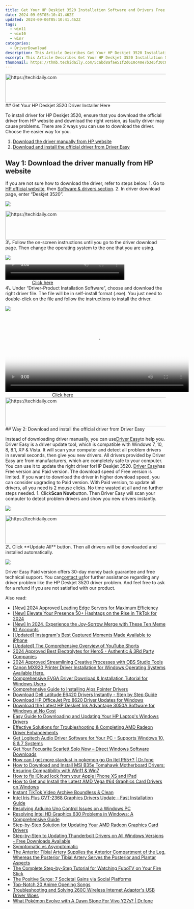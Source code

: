 ```yaml
---
title: Get Your HP Deskjet 3520 Installation Software and Drivers Free!
date: 2024-09-05T05:10:41.462Z
updated: 2024-09-06T05:10:41.462Z
tags:
  - win11
  - win10
  - win7
categories:
  - DriverDownload
description: This Article Describes Get Your HP Deskjet 3520 Installation Software and Drivers Free!
excerpt: This Article Describes Get Your HP Deskjet 3520 Installation Software and Drivers Free!
thumbnail: https://thmb.techidaily.com/5cabd8afae51f2d610c40e7b3e5f30c80fd0a554cd872de0aa746e8545edfc3c.jpg
---
```


<!-- affiliate ads begin -->
<a href="https://appsumo.8odi.net/c/5597632/2037351/7443" target="_top" id="2037351">
  <img src="//a.impactradius-go.com/display-ad/7443-2037351" border="0" alt="https://techidaily.com" width="728" height="90"/>
</a>
<img height="0" width="0" src="https://appsumo.8odi.net/i/5597632/2037351/7443" style="position:absolute;visibility:hidden;" border="0" />
<!-- affiliate ads end -->
## Get Your HP Deskjet 3520 Driver Installer Here

To install driver for HP Deskjet 3520, ensure that you download the official driver from HP website and download the right version, as faulty driver may cause problems. There are 2 ways you can use to download the driver. Choose the easier way for you.

1. [Download the driver manually from HP website](https://tools.techidaily.com/drivereasy/download/)
2. [Download and install the official driver from Driver Easy](https://tools.techidaily.com/drivereasy/download/)

## Way 1: Download the driver manually from HP website

If you are not sure how to download the driver, refer to steps below. 1\. Go to [HP official website](http://www8.hp.com/sg/en/home.html), then [Software & drivers section](http://support.hp.com/sg-en/drivers). 2\. In driver download page, enter “Deskjet 3520”.

![](https://images.drivereasy.com/wp-content/uploads/2016/10/img_57fc4eed973a5.jpg)

<!-- affiliate ads begin -->
<a href="https://sentrypc.7eer.net/c/5597632/398455/3022" target="_top" id="398455">
  <img src="//a.impactradius-go.com/display-ad/3022-398455" border="0" alt="https://techidaily.com" width="728" height="90"/>
</a>
<img height="0" width="0" src="https://sentrypc.7eer.net/i/5597632/398455/3022" style="position:absolute;visibility:hidden;" border="0" />
<!-- affiliate ads end -->
3\. Follow the on-screen instructions until you go to the driver download page. Then change the operating system to the one that you are using.

![](https://images.drivereasy.com/wp-content/uploads/2016/10/img_57fc4f4fc4aa7.jpg)

<!-- affiliate ads begin -->
<span id="1936838">
					<video width="374" height="48" style="cursor:pointer"
           poster="//a.impactradius-go.com/display-clicktoplayimage/1936838.png"
           onclick="if(!this.playClicked){this.play();this.setAttribute('controls',true);this.playClicked=true;}">
	   <source src="//a.impactradius-go.com/display-ad/18409-1936838">
	   <img src="//a.impactradius-go.com/display-clicktoplayimage/1936838.png" style="border: none; height: 100%; width: 100%; object-fit: contain">
	</video>
	<div style="width:234px;text-align:center"><a href="javascript:window.open(decodeURIComponent('https%3A%2F%2Fcoinrule.sjv.io%2Fc%2F5597632%2F1936838%2F18409'), '_blank');void(0);">Click here</a></div>
</span>
<img height="0" width="0" src="https://imp.pxf.io/i/5597632/1936838/18409" style="position:absolute;visibility:hidden;" border="0" />
<!-- affiliate ads end -->
4\. Under “Driver-Product Installation Software”, choose and download the right driver file. The file will be in self-install format (.exe). You just need to double-click on the file and follow the instructions to install the driver.

![](https://images.drivereasy.com/wp-content/uploads/2016/10/img_57fc4faee6306.png)

<!-- affiliate ads begin -->
<span id="1982485">
					<video width="576" height="240" style="cursor:pointer"
           poster="//a.impactradius-go.com/display-clicktoplayimage/1982485.png"
           onclick="if(!this.playClicked){this.play();this.setAttribute('controls',true);this.playClicked=true;}">
	   <source src="//a.impactradius-go.com/display-ad/22993-1982485">
	   <img src="//a.impactradius-go.com/display-clicktoplayimage/1982485.png" style="border: none; height: 100%; width: 100%; object-fit: contain">
	</video>
	<div style="width:360px;text-align:center"><a href="javascript:window.open(decodeURIComponent('https%3A%2F%2Fhomestyler.sjv.io%2Fc%2F5597632%2F1982485%2F22993'), '_blank');void(0);">Click here</a></div>
</span>
<img height="0" width="0" src="https://imp.pxf.io/i/5597632/1982485/22993" style="position:absolute;visibility:hidden;" border="0" />
<!-- affiliate ads end -->
<!-- affiliate ads begin -->
<a href="https://united.elfm.net/c/5597632/517826/4704" target="_top" id="517826">
  <img src="//a.impactradius-go.com/display-ad/4704-517826" border="0" alt="https://techidaily.com" width="728" height="90"/>
</a>
<img height="0" width="0" src="https://united.elfm.net/i/5597632/517826/4704" style="position:absolute;visibility:hidden;" border="0" />
<!-- affiliate ads end -->
## Way 2: Download and install the official driver from Driver Easy

Instead of downloading driver manually, you can use[Driver Easy](https://tools.techidaily.com/drivereasy/download/)to help you. Driver Easy is a driver update tool, which is compatible with Windows 7, 10, 8, 8.1, XP & Vista. It will scan your computer and detect all problem drivers in several seconds, then give you new drivers. All drivers provided by Driver Easy are from manufacturers, which are completely safe to your computer. You can use it to update the right driver forHP Deskjet 3520\. [Driver Easy](https://tools.techidaily.com/drivereasy/download/)has Free version and Paid version. The download speed of Free version is limited. If you want to download the driver in higher download speed, you can consider upgrading to Paid version. With Paid version, to update all drivers, all you need is 2 mouse clicks. No time wasted at all and no further steps needed. 1\. Click**Scan Now**button. Then Driver Easy will scan your computer to detect problem drivers and show you new drivers instantly.

![](https://images.drivereasy.com/wp-content/uploads/2017/04/img_58fedf88e463c.png)

<!-- affiliate ads begin -->
<a href="https://aligracehair.sjv.io/c/5597632/2006933/19272" target="_top" id="2006933">
  <img src="//a.impactradius-go.com/display-ad/19272-2006933" border="0" alt="https://techidaily.com" width="728" height="90"/>
</a>
<img height="0" width="0" src="https://aligracehair.sjv.io/i/5597632/2006933/19272" style="position:absolute;visibility:hidden;" border="0" />
<!-- affiliate ads end -->
2\. Click **Update All** button. Then all drivers will be downloaded and installed automatically.

![](https://images.drivereasy.com/wp-content/uploads/2017/04/img_58fedffd9ee04.jpg)

Driver Easy Paid version offers 30-day money back guarantee and free technical support. You can[contact us](https://tools.techidaily.com/drivereasy/download/)for further assistance regarding any driver problem like the HP Deskjet 3520 driver problem. And feel free to ask for a refund if you are not satisfied with our product.

<ins class="adsbygoogle"
     style="display:block"
     data-ad-format="autorelaxed"
     data-ad-client="ca-pub-7571918770474297"
     data-ad-slot="1223367746"></ins>



<ins class="adsbygoogle"
     style="display:block"
     data-ad-client="ca-pub-7571918770474297"
     data-ad-slot="8358498916"
     data-ad-format="auto"
     data-full-width-responsive="true"></ins>

<span class="atpl-alsoreadstyle">Also read:</span>
<div><ul>
<li><a href="https://fox-links.techidaily.com/new-2024-approved-leading-edge-servers-for-maximum-efficiency/"><u>[New] 2024 Approved  Leading Edge Servers for Maximum Efficiency</u></a></li>
<li><a href="https://tiktok-clips.techidaily.com/new-elevate-your-presence-50plus-hashtags-on-the-rise-in-tiktok-for-2024/"><u>[New] Elevate Your Presence  50+ Hashtags on the Rise in TikTok for 2024</u></a></li>
<li><a href="https://instagram-video-files.techidaily.com/new-in-2024-experience-the-joy-sorrow-merge-with-these-ten-meme-ig-accounts/"><u>[New] In 2024, Experience the Joy-Sorrow Merge with These Ten Meme IG Accounts</u></a></li>
<li><a href="https://instagram-video-files.techidaily.com/updated-instagrams-best-captured-moments-made-available-to-iphone/"><u>[Updated] Instagram's Best Captured Moments Made Available to iPhone</u></a></li>
<li><a href="https://facebook-record-videos.techidaily.com/updated-the-comprehensive-overview-of-youtube-shorts/"><u>[Updated] The Comprehensive Overview of YouTube Shorts</u></a></li>
<li><a href="https://extra-tips.techidaily.com/2024-approved-best-electrolytes-for-hero5-authentic-and-3rd-party-companies/"><u>2024 Approved  Best Electrolytes for Hero5 - Authentic & 3Rd Party Companies</u></a></li>
<li><a href="https://screen-sharing-recording.techidaily.com/2024-approved-streamlining-creative-processes-with-obs-studio-tools/"><u>2024 Approved  Streamlining Creative Processes with OBS Studio Tools</u></a></li>
<li><a href="https://driver-download.techidaily.com/canon-mx920-printer-driver-installation-for-windows-operating-systems-available-here/"><u>Canon MX920 Printer Driver Installation for Windows Operating Systems Available Here.</u></a></li>
<li><a href="https://driver-download.techidaily.com/comprehensive-evga-driver-download-and-installation-tutorial-for-windows-users/"><u>Comprehensive EVGA Driver Download & Installation Tutorial for Windows Users</u></a></li>
<li><a href="https://driver-download.techidaily.com/comprehensive-guide-to-installing-alps-pointer-drivers/"><u>Comprehensive Guide to Installing Alps Pointer Drivers</u></a></li>
<li><a href="https://driver-download.techidaily.com/download-dell-latitude-e6420-drivers-instantly-step-by-step-guide/"><u>Download Dell Latitude E6420 Drivers Instantly - Step by Step Guide</u></a></li>
<li><a href="https://driver-download.techidaily.com/download-hp-officejet-pro-8620-driver-updates-for-windows/"><u>Download HP OfficeJet Pro 8620 Driver Updates for Windows</u></a></li>
<li><a href="https://driver-download.techidaily.com/download-the-latest-hp-deskjet-ink-advantage-3050a-software-for-windows-at-no-cost/"><u>Download the Latest HP Deskjet Ink Advantage 3050A Software for Windows at No Cost</u></a></li>
<li><a href="https://driver-download.techidaily.com/easy-guide-to-downloading-and-updating-your-hp-laptops-windows-drivers/"><u>Easy Guide to Downloading and Updating Your HP Laptop's Windows Drivers</u></a></li>
<li><a href="https://driver-download.techidaily.com/effective-solutions-for-troubleshooting-and-completing-amd-radeon-driver-enhancements/"><u>Effective Solutions for Troubleshooting & Completing AMD Radeon Driver Enhancements</u></a></li>
<li><a href="https://driver-download.techidaily.com/get-logitech-audio-driver-software-for-your-pc-supports-windows-10-8-and-7-systems/"><u>Get Logitech Audio Driver Software for Your PC - Supports Windows 10, 8 & 7 Systems</u></a></li>
<li><a href="https://driver-download.techidaily.com/get-your-focusrite-scarlett-solo-now-direct-windows-software-downloads/"><u>Get Your Focusrite Scarlett Solo Now – Direct Windows Software Downloads</u></a></li>
<li><a href="https://android-pokemon-go.techidaily.com/how-can-i-get-more-stardust-in-pokemon-go-on-itel-p55plus-drfone-by-drfone-virtual-android/"><u>How can I get more stardust in pokemon go On Itel P55+? | Dr.fone</u></a></li>
<li><a href="https://driver-download.techidaily.com/how-to-download-and-install-msi-b35e-tomahawk-motherboard-drivers-ensuring-compatibility-with-win11-and-win7/"><u>How to Download and Install MSI B35e Tomahawk Motherboard Drivers: Ensuring Compatibility with Win11 & Win7</u></a></li>
<li><a href="https://activate-lock.techidaily.com/how-to-fix-icloud-lock-from-your-apple-iphone-xs-and-ipad-by-drfone-ios/"><u>How to fix iCloud lock from your Apple iPhone XS and iPad</u></a></li>
<li><a href="https://driver-download.techidaily.com/how-to-get-and-install-the-latest-amd-vega-64-graphics-card-drivers-on-windows/"><u>How to Get and Install the Latest AMD Vega #64 Graphics Card Drivers on Windows</u></a></li>
<li><a href="https://tiktok-clips.techidaily.com/instant-tiktok-video-archive-boundless-and-clean/"><u>Instant TikTok Video Archive  Boundless & Clean</u></a></li>
<li><a href="https://driver-download.techidaily.com/intel-iris-plus-gvt-2368-graphics-drivers-update-fast-installation-guide/"><u>Intel Iris Plus GVT-2368 Graphics Drivers Update - Fast Installation Guide</u></a></li>
<li><a href="https://driver-download.techidaily.com/resolving-arduino-uno-control-issues-on-a-windows-pc/"><u>Resolving Arduino Uno Control Issues on a Windows PC</u></a></li>
<li><a href="https://driver-download.techidaily.com/resolving-intel-hd-graphics-630-problems-in-windows-a-comprehensive-guide/"><u>Resolving Intel HD Graphics 630 Problems in Windows: A Comprehensive Guide</u></a></li>
<li><a href="https://driver-download.techidaily.com/step-by-step-solution-for-updating-your-amd-radeon-graphics-card-drivers/"><u>Step-by-Step Solution for Updating Your AMD Radeon Graphics Card Drivers</u></a></li>
<li><a href="https://driver-download.techidaily.com/step-by-step-to-updating-thunderbolt-drivers-on-all-windows-versions-free-downloads-available/"><u>Step-by-Step to Updating Thunderbolt Drivers on All Windows Versions - Free Downloads Available</u></a></li>
<li><a href="https://driver-download.techidaily.com/symptomatic-vs-asymptomatic/"><u>Symptomatic vs Asymptomatic</u></a></li>
<li><a href="https://driver-download.techidaily.com/the-anterior-tibial-artery-supplies-the-anterior-compartment-of-the-leg-whereas-the-posterior-tibial-artery-serves-the-posterior-and-plantar-aspects/"><u>The Anterior Tibial Artery Supplies the Anterior Compartment of the Leg, Whereas the Posterior Tibial Artery Serves the Posterior and Plantar Aspects</u></a></li>
<li><a href="https://techno-recovery.techidaily.com/the-complete-step-by-step-tutorial-for-watching-fubotv-on-your-fire-stick/"><u>The Complete Step-by-Step Tutorial for Watching FuboTV on Your Fire Stick</u></a></li>
<li><a href="https://facebook.techidaily.com/the-positive-surge-7-societal-gains-via-social-platforms/"><u>The Positive Surge: 7 Societal Gains via Social Platforms</u></a></li>
<li><a href="https://fox-info.techidaily.com/top-notch-20-anime-opening-songs/"><u>Top-Notch 20 Anime Opening Songs</u></a></li>
<li><a href="https://driver-download.techidaily.com/troubleshooting-and-solving-260c-wireless-internet-adaptors-usb-driver-woes/"><u>Troubleshooting and Solving 260C Wireless Internet Adaptor's USB Driver Woes</u></a></li>
<li><a href="https://change-location.techidaily.com/what-pokemon-evolve-with-a-dawn-stone-for-vivo-y27s-drfone-by-drfone-virtual-android/"><u>What Pokémon Evolve with A Dawn Stone For Vivo Y27s? | Dr.fone</u></a></li>
</ul></div>
